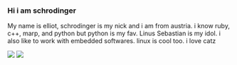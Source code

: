 ### Hi i am schrodinger
My name is elliot, schrodinger is my nick and i am from austria. i know ruby, c++, marp, and python but python is my fav.
Linus Sebastian is my idol. i also like to work with embedded softwares. linux is cool too. i love catz

![](https://media.tenor.com/k4iL_WA7ucAAAAAM/superposition-cat.gif)      ![](https://media.tenor.com/46csgB9V7yEAAAAM/linus.gif)
